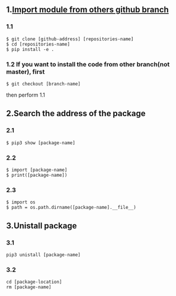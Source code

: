## 1.[Import module from others github branch](https://github.com/lvermue/PyKEEN/tree/dev2)
### 1.1
```
$ git clone [github-address] [repositories-name]
$ cd [repositories-name]
$ pip install -e .
```
### 1.2 If you want to install the code from other branch(not master), first 
```
$ git checkout [branch-name]
```
then perform 1.1


## 2.Search the address of the package
### 2.1
```
$ pip3 show [package-name]
```
### 2.2
```
$ import [package-name]
$ print([package-name])
```
### 2.3
```
$ import os
$ path = os.path.dirname([package-name].__file__)
```

## 3.Unistall package
### 3.1
```
pip3 unistall [package-name]
```
### 3.2
```
cd [package-location]
rm [package-name]
```
